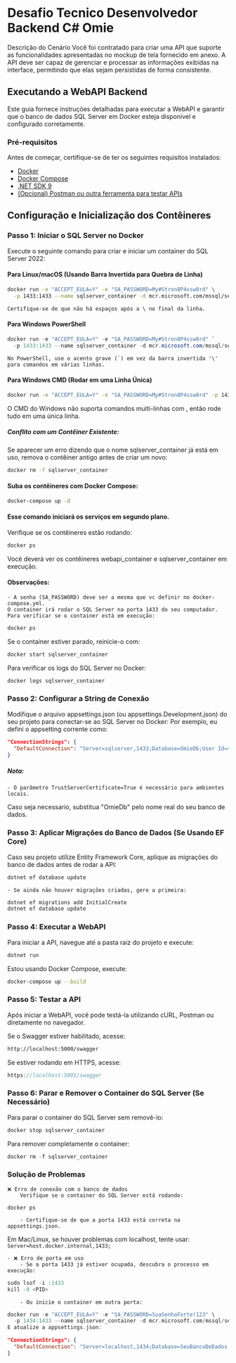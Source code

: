 # Desafio Tecnico Desenvolvedor Backend C# Omie
Descrição do Cenário Você foi contratado para criar uma API que suporte as funcionalidades apresentadas no mockup de tela fornecido em anexo. A API deve ser capaz de gerenciar e processar as informações exibidas na interface, permitindo que elas sejam persistidas de forma consistente.  

## Executando a WebAPI Backend
Este guia fornece instruções detalhadas para executar a WebAPI e garantir que o banco de dados SQL Server em Docker esteja disponível e configurado corretamente.

### Pré-requisitos

Antes de começar, certifique-se de ter os seguintes requisitos instalados:

- [Docker](https://docs.docker.com/get-docker/)
- [Docker Compose](https://docs.docker.com/compose/install/)
- [.NET SDK 9](https://dotnet.microsoft.com/en-us/download/dotnet)
- [(Opcional) Postman ou outra ferramenta para testar APIs](https://www.postman.com/downloads/)

## Configuração e Inicialização dos Contêineres

### Passo 1: Iniciar o SQL Server no Docker
Execute o seguinte comando para criar e iniciar um container do SQL Server 2022:

####    Para Linux/macOS (Usando Barra Invertida para Quebra de Linha)
```sh
docker run -e "ACCEPT_EULA=Y" -e "SA_PASSWORD=My#Stron8P4ssw0rd" \
  -p 1433:1433 --name sqlserver_container -d mcr.microsoft.com/mssql/server:2022-latest
```
    Certifique-se de que não há espaços após a \ no final da linha.

####    Para Windows PowerShell
```powershell
docker run -e "ACCEPT_EULA=Y" -e "SA_PASSWORD=My#Stron8P4ssw0rd" `
  -p 1433:1433 --name sqlserver_container -d mcr.microsoft.com/mssql/server:2022-latest
```
    No PowerShell, use o acento grave (`) em vez da barra invertida '\' para comandos em várias linhas.

####    Para Windows CMD (Rodar em uma Linha Única)
```cmd
docker run -e "ACCEPT_EULA=Y" -e "SA_PASSWORD=My#Stron8P4ssw0rd" -p 1433:1433 --name sqlserver_container -d mcr.microsoft.com/mssql/server:2022-latest
```
O CMD do Windows não suporta comandos multi-linhas com \, então rode tudo em uma única linha.

#####           Conflito com um Contêiner Existente:
Se aparecer um erro dizendo que o nome sqlserver_container já está em uso, remova o contêiner antigo antes de criar um novo:

```cmd    
docker rm -f sqlserver_container
```
####        Suba os contêineres com Docker Compose:
```bash
docker-compose up -d
```

####        Esse comando iniciará os serviços em segundo plano.
Verifique se os contêineres estão rodando:
```bash
docker ps
```
Você deverá ver os contêineres webapi_container e sqlserver_container em execução.

#### Observações:
    - A senha (SA_PASSWORD) deve ser a mesma que vc definir no docker-compose.yml.
    O container irá rodar o SQL Server na porta 1433 do seu computador.
    Para verificar se o container está em execução:

```bash
docker ps
```
Se o container estiver parado, reinicie-o com:

```bash
docker start sqlserver_container
```

Para verificar os logs do SQL Server no Docker:

```bash
docker logs sqlserver_container
```

### Passo 2: Configurar a String de Conexão

Modifique o arquivo appsettings.json (ou appsettings.Development.json) do seu projeto para conectar-se ao SQL Server no Docker:
Por exemplo, eu defini o appsetting corrente como:
```json
"ConnectionStrings": {
  "DefaultConnection": "Server=sqlserver,1433;Database=OmieDb;User Id=sa;Password=My#Stron8P4ssw0rd;TrustServerCertificate=True;"
}
```

##### Nota:
    - O parâmetro TrustServerCertificate=True é necessário para ambientes locais.
Caso seja necessario, substitua "OmieDb" pelo nome real do seu banco de dados.

### Passo 3: Aplicar Migrações do Banco de Dados (Se Usando EF Core)

Caso seu projeto utilize Entity Framework Core, aplique as migrações do banco de dados antes de rodar a API:

```cmd
dotnet ef database update
```

    - Se ainda não houver migrações criadas, gere a primeira:

```cmd
dotnet ef migrations add InitialCreate
dotnet ef database update
```

### Passo 4: Executar a WebAPI

Para iniciar a API, navegue até a pasta raiz do projeto e execute:

```cmd
dotnet run
```

Estou usando Docker Compose, execute:
```bash
docker-compose up --build
```

### Passo 5: Testar a API

Após iniciar a WebAPI, você pode testá-la utilizando cURL, Postman ou diretamente no navegador.

Se o Swagger estiver habilitado, acesse:
```html
http://localhost:5000/swagger
```

Se estiver rodando em HTTPS, acesse:
```cpp
https://localhost:5001/swagger
```
### Passo 6: Parar e Remover o Container do SQL Server (Se Necessário)

Para parar o container do SQL Server sem removê-lo:
```cpp
docker stop sqlserver_container
```

Para remover completamente o container:
```cpp
docker rm -f sqlserver_container
```

### Solução de Problemas

    ❌ Erro de conexão com o banco de dados
        Verifique se o container do SQL Server está rodando:
    
```
docker ps
```
        - Certifique-se de que a porta 1433 está correta na appsettings.json.
Em Mac/Linux, se houver problemas com localhost, tente usar:
    ```
        Server=host.docker.internal,1433;
    ```

    - ❌ Erro de porta em uso
        - Se a porta 1433 já estiver ocupada, descubra o processo em execução:
```cpp
sudo lsof -i :1433
kill -9 <PID>
```

        - Ou inicie o container em outra porta:
```cpp
docker run -e "ACCEPT_EULA=Y" -e "SA_PASSWORD=SuaSenhaForte!123" \
  -p 1434:1433 --name sqlserver_container -d mcr.microsoft.com/mssql/server:2022-latest
E atualize a appsettings.json:
```

```json
"ConnectionStrings": {
  "DefaultConnection": "Server=localhost,1434;Database=SeuBancoDeDados;User Id=sa;Password=SuaSenhaForte!123;TrustServerCertificate=True"
}
```



